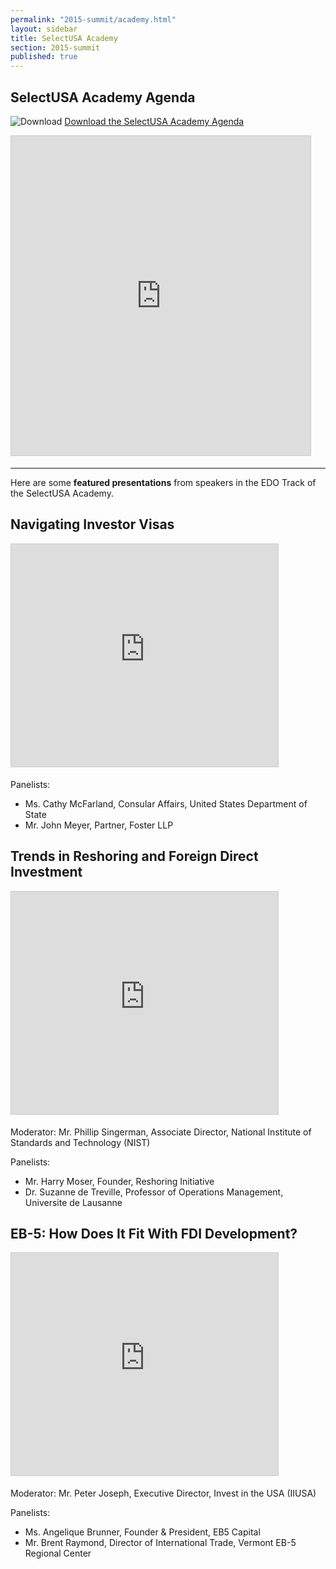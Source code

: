 ```yaml
---
permalink: "2015-summit/academy.html"
layout: sidebar
title: SelectUSA Academy
section: 2015-summit
published: true
---
```




## SelectUSA Academy Agenda

![Download](http://google.github.io/material-design-icons/action/svg/ic_get_app_24px.svg "Download") [Download the SelectUSA Academy Agenda](http://selectusasummit.com/images/SelectUSA-Academy-Agenda-3_16.pdf)

<iframe src="https://www.slideshare.net/slideshow/embed_code/key/I5GGLLPlAztISJ" width="479" height="511" frameborder="0" marginwidth="0" marginheight="0" scrolling="no" style="border:1px solid #CCC; border-width:1px; margin-bottom:5px; max-width: 100%;" allowfullscreen> </iframe>

---

Here are some **featured presentations** from speakers in the EDO Track of the SelectUSA Academy.

## Navigating Investor Visas

<iframe src="https://www.slideshare.net/slideshow/embed_code/key/xvKGQEqI2Bf1eF" width="427" height="356" frameborder="0" marginwidth="0" marginheight="0" scrolling="no" style="border:1px solid #CCC; border-width:1px; margin-bottom:5px; max-width: 100%;" allowfullscreen> </iframe> 

Panelists:

* Ms. Cathy McFarland, Consular Affairs, United States Department of State
* Mr. John Meyer, Partner, Foster LLP

## Trends in Reshoring and Foreign Direct Investment

<iframe src="https://www.slideshare.net/slideshow/embed_code/key/CaZxOdF1krnOIW" width="427" height="356" frameborder="0" marginwidth="0" marginheight="0" scrolling="no" style="border:1px solid #CCC; border-width:1px; margin-bottom:5px; max-width: 100%;" allowfullscreen> </iframe>

Moderator: Mr. Phillip Singerman, Associate Director, National Institute of Standards and Technology (NIST) 

Panelists: 

* Mr. Harry Moser, Founder, Reshoring Initiative 
* Dr. Suzanne de Treville, Professor of Operations Management, Universite de Lausanne

## EB-5: How Does It Fit With FDI Development?

<iframe src="https://www.slideshare.net/slideshow/embed_code/key/ygRW81kXb6CTFK" width="427" height="356" frameborder="0" marginwidth="0" marginheight="0" scrolling="no" style="border:1px solid #CCC; border-width:1px; margin-bottom:5px; max-width: 100%;" allowfullscreen> </iframe>

Moderator: Mr. Peter Joseph, Executive Director, Invest in the USA (IIUSA) 

Panelists: 

* Ms. Angelique Brunner, Founder & President, EB5 Capital 
* Mr. Brent Raymond, Director of International Trade, Vermont EB-5 Regional Center
